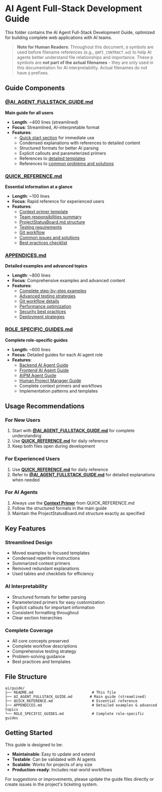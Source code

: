 # AI Agent Full-Stack Development Guide

This folder contains the AI Agent Full-Stack Development Guide, optimized for building complete web applications with AI teams.

> **Note for Human Readers**: Throughout this document, `@` symbols are used before filename references (e.g., `@API_CONTRACT.md`) to help AI agents better understand file relationships and importance. These `@` symbols are **not part of the actual filenames** - they are only used in this documentation for AI interpretability. Actual filenames do not have `@` prefixes.

## Guide Components

### [@AI_AGENT_FULLSTACK_GUIDE.md](./AI_AGENT_FULLSTACK_GUIDE.md)
**Main guide for all users**
- **Length**: ~400 lines (streamlined)
- **Focus**: Streamlined, AI-interpretable format
- **Features**:
  - [Quick start section](./AI_AGENT_FULLSTACK_GUIDE.md#quick-start) for immediate use
  - Condensed explanations with references to detailed content
  - Structured formats for better AI parsing
  - Explicit callouts and parameterized primers
  - References to [detailed templates](./APPENDICES.md#appendix-a-detailed-examples)
  - References to [common problems and solutions](./AI_AGENT_FULLSTACK_GUIDE.md#common-problems--solutions)

### [QUICK_REFERENCE.md](./QUICK_REFERENCE.md)
**Essential information at a glance**
- **Length**: ~100 lines
- **Focus**: Rapid reference for experienced users
- **Features**:
  - [Context primer template](./QUICK_REFERENCE.md#context-primer-paste-at-start-of-each-conversation)
  - [Team responsibilities summary](./QUICK_REFERENCE.md#team-responsibilities)
  - [ProjectStatusBoard.md structure](./QUICK_REFERENCE.md#projectstatusboardmd-structure)
  - [Testing requirements](./QUICK_REFERENCE.md#testing-requirements)
  - [Git workflow](./QUICK_REFERENCE.md#git-workflow)
  - [Common issues and solutions](./QUICK_REFERENCE.md#common-issues--solutions)
  - [Best practices checklist](./QUICK_REFERENCE.md#best-practices)

### [APPENDICES.md](./APPENDICES.md)
**Detailed examples and advanced topics**
- **Length**: ~800 lines
- **Focus**: Comprehensive examples and advanced content
- **Features**:
  - [Complete step-by-step examples](./APPENDICES.md#a1-complete-recipe-manager-example)
  - [Advanced testing strategies](./APPENDICES.md#appendix-b-detailed-testing-strategy)
  - [Git workflow details](./APPENDICES.md#appendix-c-advanced-git-workflow)
  - [Performance optimization](./APPENDICES.md#appendix-d-performance-optimization)
  - [Security best practices](./APPENDICES.md#appendix-e-security-best-practices)
  - [Deployment strategies](./APPENDICES.md#appendix-f-deployment-strategies)

### [ROLE_SPECIFIC_GUIDES.md](./ROLE_SPECIFIC_GUIDES.md)
**Complete role-specific guides**
- **Length**: ~600 lines
- **Focus**: Detailed guides for each AI agent role
- **Features**:
  - [Backend AI Agent Guide](./ROLE_SPECIFIC_GUIDES.md#backend-ai-agent-guide)
  - [Frontend AI Agent Guide](./ROLE_SPECIFIC_GUIDES.md#frontend-ai-agent-guide)
  - [AIPM Agent Guide](./ROLE_SPECIFIC_GUIDES.md#aipm-agent-guide)
  - [Human Project Manager Guide](./ROLE_SPECIFIC_GUIDES.md#human-project-manager-guide)
  - Complete context primers and workflows
  - Implementation patterns and templates

## Usage Recommendations

### For New Users
1. Start with **[@AI_AGENT_FULLSTACK_GUIDE.md](./AI_AGENT_FULLSTACK_GUIDE.md)** for complete understanding
2. Use **[QUICK_REFERENCE.md](./QUICK_REFERENCE.md)** for daily reference
3. Keep both files open during development

### For Experienced Users
1. Use **[QUICK_REFERENCE.md](./QUICK_REFERENCE.md)** for daily reference
2. Refer to **[@AI_AGENT_FULLSTACK_GUIDE.md](./AI_AGENT_FULLSTACK_GUIDE.md)** for detailed explanations when needed

### For AI Agents
1. Always use the **[Context Primer](./QUICK_REFERENCE.md#context-primer-paste-at-start-of-each-conversation)** from QUICK_REFERENCE.md
2. Follow the structured formats in the main guide
3. Maintain the ProjectStatusBoard.md structure exactly as specified

## Key Features

### Streamlined Design
- Moved examples to focused templates
- Condensed repetitive instructions
- Summarized context primers
- Removed redundant explanations
- Used tables and checklists for efficiency

### AI Interpretability
- Structured formats for better parsing
- Parameterized primers for easy customization
- Explicit callouts for important information
- Consistent formatting throughout
- Clear section hierarchies

### Complete Coverage
- All core concepts preserved
- Complete workflow descriptions
- Comprehensive testing strategy
- Problem-solving guidance
- Best practices and templates

## File Structure
```
ai/guide/
├── README.md                           # This file
├── AI_AGENT_FULLSTACK_GUIDE.md        # Main guide (streamlined)
├── QUICK_REFERENCE.md                  # Essential reference
├── APPENDICES.md                       # Detailed examples & advanced topics
└── ROLE_SPECIFIC_GUIDES.md             # Complete role-specific guides
```

## Getting Started

This guide is designed to be:
- **Maintainable**: Easy to update and extend
- **Testable**: Can be validated with AI agents
- **Scalable**: Works for projects of any size
- **Production-ready**: Includes real-world workflows

For suggestions or improvements, please update the guide files directly or create issues in the project's ticketing system. 